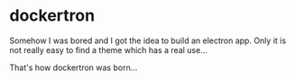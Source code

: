 # dockertron

Somehow I was bored and I got the idea to build an electron app. Only it is not really easy to find a theme which has a real use...

That's how dockertron was born...
